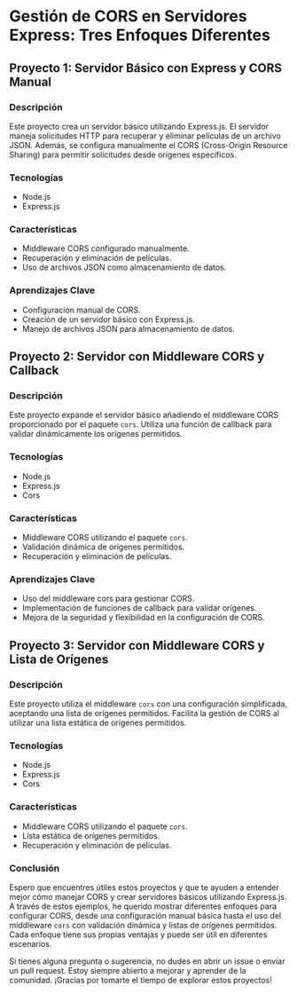 # Gestión de CORS en Servidores Express: Tres Enfoques Diferentes

## Proyecto 1: Servidor Básico con Express y CORS Manual

### Descripción
Este proyecto crea un servidor básico utilizando Express.js. El servidor maneja solicitudes HTTP para recuperar y eliminar películas de un archivo JSON. Además, se configura manualmente el CORS (Cross-Origin Resource Sharing) para permitir solicitudes desde orígenes específicos.

### Tecnologías
- Node.js
- Express.js

### Características
- Middleware CORS configurado manualmente.
- Recuperación y eliminación de películas.
- Uso de archivos JSON como almacenamiento de datos.

### Aprendizajes Clave
- Configuración manual de CORS.
- Creación de un servidor básico con Express.js.
- Manejo de archivos JSON para almacenamiento de datos.

## Proyecto 2: Servidor con Middleware CORS y Callback

### Descripción
Este proyecto expande el servidor básico añadiendo el middleware CORS proporcionado por el paquete `cors`. Utiliza una función de callback para validar dinámicamente los orígenes permitidos.

### Tecnologías
- Node.js
- Express.js
- Cors

### Características
- Middleware CORS utilizando el paquete `cors`.
- Validación dinámica de orígenes permitidos.
- Recuperación y eliminación de películas.

### Aprendizajes Clave
- Uso del middleware cors para gestionar CORS.
- Implementación de funciones de callback para validar orígenes.
- Mejora de la seguridad y flexibilidad en la configuración de CORS.

## Proyecto 3: Servidor con Middleware CORS y Lista de Orígenes

### Descripción
Este proyecto utiliza el middleware `cors` con una configuración simplificada, aceptando una lista de orígenes permitidos. Facilita la gestión de CORS al utilizar una lista estática de orígenes permitidos.

### Tecnologías
- Node.js
- Express.js
- Cors

### Características
- Middleware CORS utilizando el paquete `cors`.
- Lista estática de orígenes permitidos.
- Recuperación y eliminación de películas.

### Conclusión

Espero que encuentres útiles estos proyectos y que te ayuden a entender mejor cómo manejar CORS y crear servidores básicos utilizando Express.js. A través de estos ejemplos, he querido mostrar diferentes enfoques para configurar CORS, desde una configuración manual básica hasta el uso del middleware `cors` con validación dinámica y listas de orígenes permitidos. Cada enfoque tiene sus propias ventajas y puede ser útil en diferentes escenarios.

Si tienes alguna pregunta o sugerencia, no dudes en abrir un issue o enviar un pull request. Estoy siempre abierto a mejorar y aprender de la comunidad. ¡Gracias por tomarte el tiempo de explorar estos proyectos!
